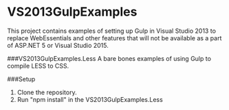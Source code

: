 # VS2013GulpExamples
This project contains examples of setting up Gulp in Visual Studio 2013 to replace WebEssentials and other features that will not be available as a part of ASP.NET 5 or Visual Studio 2015.

###VS2013GulpExamples.Less
A bare bones examples of using Gulp to compile LESS to CSS.

###Setup
1. Clone the repository.
2. Run "npm install" in the VS2013GulpExamples.Less